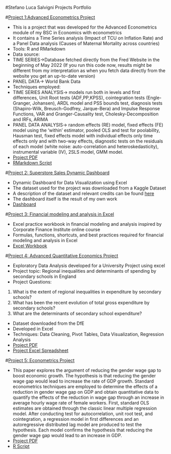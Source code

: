 #Stefano Luca Salvigni Projects Portfolio

#[Project 1:Advanced Econometrics Project](https://github.com/SalvoLDN/Advanced-Econometrics-Project.git)
* This is a project that was developed for the Advanced Econometrics module of my BSC in Economics with econometrics 
* It contains a Time Series analysis (Impact of TCU on Inflation Rate) and a Panel Data analysis (Causes of Maternal Mortality across countries)
* Tools: R and RMarkdown
* Data source: 
* TIME SERIES->Database fetched directly from the Fred Website in the beginning of May 2022 (If you run this code now, results might be different from my interpretation as when you fetch data directly from the website you get an up-to-date version) 
* PANEL DATA-> World Bank Data
* Techniques employed: 
* TIME SERIES ANALYSIS-> models run both in levels and first differences, Unit Root tests (ADF,PP,KPSS), cointegration tests (Engle-Granger, Johansen), ARDL model and PSS bounds test, diagnosis tests (Shapiro-Wilk, Breusch-Godfrey, Jarque-Bera) and Impulse Response Functions, VAR and Granger-Causality test, Cholesky-Decomposition and IRFs, ARIMA
* PANEL DATA ANALYSIS-> random effects (RE) model, fixed effects (FE) model using the ‘within’ estimator, pooled OLS and test for poolability, Hausman test, fixed effects model with individual effects only time effects only and with two-way effects, diagnostic tests on the residuals of each model (white noise: auto-correlation and heteroskedasticity), instrumental variable (IV), 2SLS model, GMM model. 
* [Project PDF](https://github.com/SalvoLDN/Advanced-Econometrics-Project/blob/main/AdvancedEconometrics_Project_33636339.pdf)
* [RMarkdown Script](https://github.com/SalvoLDN/Advanced-Econometrics-Project/blob/main/Advanced_Econometrics_Project_Final_Script.Rmd)

#[Project 2: Superstore Sales Dynamic Dashboard](https://github.com/SalvoLDN/Superstore-Sales-Dashboard)
* Dynamic Dashboard for Data Visualization using Excel
* The dataset used for the project was downloaded from a Kaggle Dataset 
* A description of the dataset and relevant credits can be found [here](https://www.kaggle.com/datasets/rohitsahoo/sales-forecasting)
* The dashboard itself is the result of my own work
* [Dashboard](https://github.com/SalvoLDN/Superstore-Sales-Dashboard/blob/main/Superstore%20Sales%20Dashboard.xlsx)

#[Project 3: Financial modeling and analysis in Excel](https://github.com/SalvoLDN/Financial-Modeling-and-Analysis-in-Excel)
* Excel practice workbook in financial modeling and analysis inspired by Corporate Finance Institute online course
* Formulas, functions, shortcuts, and best practices required for financial modeling and analysis in Excel
* [Excel Workbook](https://github.com/SalvoLDN/Financial-Modeling-and-Analysis-in-Excel/blob/main/Financial%20Analysis%20set%20up%20and%20formulas.xlsx)

#[Project 4: Advanced Quantitative Economics Project](https://github.com/SalvoLDN/Advanced-Quantitative-Economics-Project)
* Exploratory Data Analysis developed for a University Project using excel
* Project topic: Regional inequalities and determinants of spending by secondary schools in England
* Project Questions: 
1. What is the extent of regional inequalities in expenditure by secondary schools?
2. What has been the recent evolution of total gross expenditure by secondary schools?
3. What are the determinants of secondary school expenditure?
* Dataset downloaded from the DfE
* Developed in Excel
* Techniques: Data Cleaning, Pivot Tables, Data Visualization, Regression Analysis
* [Project PDF](https://github.com/SalvoLDN/Advanced-Quantitative-Economics-Project/blob/main/Project%2001.pdf)
* [Project Excel Spreadsheet](https://github.com/SalvoLDN/Advanced-Quantitative-Economics-Project/blob/main/Project%2001.xlsx)

#[Project 5: Econometrics Project](https://github.com/SalvoLDN/Econometrics-Project)
* This paper explores the argument of reducing the gender wage gap to boost economic growth. The hypothesis is that reducing the gender wage gap would lead to increase the rate of GDP growth. Standard econometrics techniques are employed to determine the effects of a reduction in gender wage gap on GDP and obtain quantitative data to quantify the effects of the reduction in wage gap through an increase in average hourly wage rate of female workers. First, standard OLS estimates are obtained through the classic linear multiple regression model. After conducting test for autocorrelation, unit root test, and cointegration, a regression model in first differences and an autoregressive distributed lag model are produced to test the hypothesis. Each model confirms the hypothesis that reducing the gender wage gap would lead to an increase in GDP.
* [Project PDF](https://github.com/SalvoLDN/Econometrics-Project/blob/main/Econometrics%20Assignment%20Gender%20Wage%20Gap.pdf)
* [R Script](https://github.com/SalvoLDN/Econometrics-Project/blob/main/Econometric%20Assignment%20Version%202.R)

